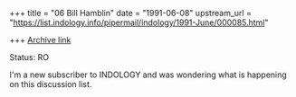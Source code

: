+++
title = "06 Bill Hamblin"
date = "1991-06-08"
upstream_url = "https://list.indology.info/pipermail/indology/1991-June/000085.html"

+++
[Archive link](https://list.indology.info/pipermail/indology/1991-June/000085.html)

Status: RO

I'm a new subscriber to INDOLOGY and was wondering what is happening on this
discussion list.




